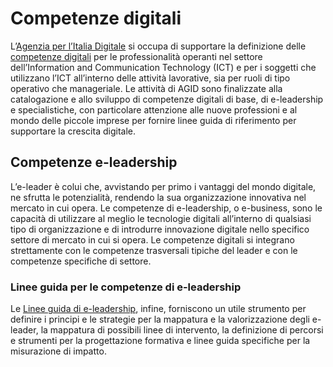 # Competenze digitali
L’[Agenzia per l’Italia Digitale](https://www.agid.gov.it) si occupa di
supportare la definizione delle [competenze
digitali](https://docs.italia.it/agid/competenze-digitali) per le
professionalità operanti nel settore dell’Information and Communication
Technology (ICT) e per i soggetti che utilizzano l’ICT all’interno delle
attività lavorative, sia per ruoli di tipo operativo che manageriale. Le
attività di AGID sono finalizzate alla catalogazione e allo sviluppo  di
competenze digitali di base, di e-leadership e specialistiche, con particolare
attenzione alle nuove professioni e al mondo delle piccole imprese per fornire
linee guida di riferimento per supportare la crescita digitale.

## Competenze e-leadership
L’e-leader è colui che, avvistando per primo i vantaggi del mondo digitale, ne
sfrutta le potenzialità, rendendo la sua organizzazione  innovativa nel mercato
in cui opera. Le competenze di e-leadership, o e-business, sono le capacità di
utilizzare al meglio le tecnologie digitali all’interno di qualsiasi tipo di
organizzazione e di introdurre innovazione digitale nello specifico settore di
mercato in cui si opera. Le competenze digitali si integrano strettamente con le
competenze trasversali tipiche del leader e con le competenze specifiche di
settore.

### Linee guida per le competenze di e-leadership
Le [Linee guida di
e-leadership](https://docs.italia.it/agid/competenze-digitali/lg-competenze-digitali-eleadership-docs),
infine, forniscono un utile strumento per definire i principi e le strategie per
la mappatura e la valorizzazione degli e-leader, la mappatura di possibili linee
di intervento, la definizione di percorsi e strumenti per la progettazione
formativa e linee guida specifiche per la misurazione di impatto. 
